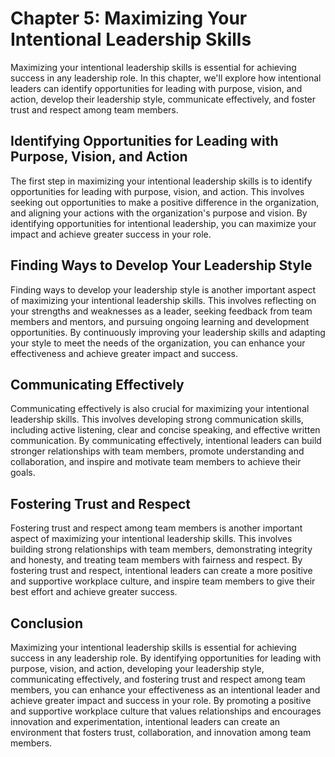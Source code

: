 Chapter 5: Maximizing Your Intentional Leadership Skills
========================================================

Maximizing your intentional leadership skills is essential for achieving success in any leadership role. In this chapter, we'll explore how intentional leaders can identify opportunities for leading with purpose, vision, and action, develop their leadership style, communicate effectively, and foster trust and respect among team members.

Identifying Opportunities for Leading with Purpose, Vision, and Action
----------------------------------------------------------------------

The first step in maximizing your intentional leadership skills is to identify opportunities for leading with purpose, vision, and action. This involves seeking out opportunities to make a positive difference in the organization, and aligning your actions with the organization's purpose and vision. By identifying opportunities for intentional leadership, you can maximize your impact and achieve greater success in your role.

Finding Ways to Develop Your Leadership Style
---------------------------------------------

Finding ways to develop your leadership style is another important aspect of maximizing your intentional leadership skills. This involves reflecting on your strengths and weaknesses as a leader, seeking feedback from team members and mentors, and pursuing ongoing learning and development opportunities. By continuously improving your leadership skills and adapting your style to meet the needs of the organization, you can enhance your effectiveness and achieve greater impact and success.

Communicating Effectively
-------------------------

Communicating effectively is also crucial for maximizing your intentional leadership skills. This involves developing strong communication skills, including active listening, clear and concise speaking, and effective written communication. By communicating effectively, intentional leaders can build stronger relationships with team members, promote understanding and collaboration, and inspire and motivate team members to achieve their goals.

Fostering Trust and Respect
---------------------------

Fostering trust and respect among team members is another important aspect of maximizing your intentional leadership skills. This involves building strong relationships with team members, demonstrating integrity and honesty, and treating team members with fairness and respect. By fostering trust and respect, intentional leaders can create a more positive and supportive workplace culture, and inspire team members to give their best effort and achieve greater success.

Conclusion
----------

Maximizing your intentional leadership skills is essential for achieving success in any leadership role. By identifying opportunities for leading with purpose, vision, and action, developing your leadership style, communicating effectively, and fostering trust and respect among team members, you can enhance your effectiveness as an intentional leader and achieve greater impact and success in your role. By promoting a positive and supportive workplace culture that values relationships and encourages innovation and experimentation, intentional leaders can create an environment that fosters trust, collaboration, and innovation among team members.


